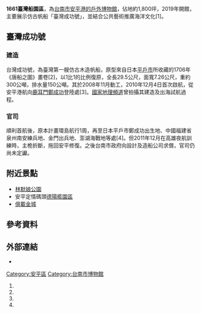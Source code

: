 **1661臺灣船園區**，為[台南市](https://zh.wikipedia.org/wiki/臺南市 "wikilink")[安平港的戶外博物館](https://zh.wikipedia.org/wiki/安平港 "wikilink")，佔地約1,800坪，2019年開館，主要展示仿古帆船「臺灣成功號」，並結合公共藝術推廣海洋文化\[1\]。

## 臺灣成功號

### 建造

台灣成功號，為臺灣第一艘仿古木造帆船，原型來自日本[平戶市](../Page/平戶市.md "wikilink")所收藏的1706年《唐船之圖》畫卷\[2\]，以1比1的比例復原，全長29.5公尺，面寬7.26公尺，重約300公噸，排水量150公噸。其於2008年11月動工，2010年12月4日首次啟航，從安平港航向[鹿耳門](../Page/鹿耳門.md "wikilink")[鄭成功](../Page/鄭成功.md "wikilink")登陸處\[3\]。[國家地理頻道](../Page/國家地理頻道.md "wikilink")曾拍攝其建造及出海試航過程。

### 官司

順利首航後，原本計畫環島航行1周，再至日本平戶市鄭成功出生地、中國福建省泉州南安練兵地、金門出兵地、澎湖海戰地等處\[4\]。但2011年12月在高雄夜航訓練時，主桅折斷，拖回安平修復。之後台南市政府向設計及造船公司求償，官司仍尚未定讞。

## 附近景點

  - [林默娘公園](https://zh.wikipedia.org/wiki/林默娘公園 "wikilink")
  - 安平定情碼頭[德陽艦園區](../Page/德陽號驅逐艦.md "wikilink")
  - [億載金城](https://zh.wikipedia.org/wiki/二鯤鯓砲臺 "wikilink")

## 參考資料

<references />

## 外部連結

  -
[Category:安平區](https://zh.wikipedia.org/wiki/Category:安平區 "wikilink") [Category:台南市博物館](https://zh.wikipedia.org/wiki/Category:台南市博物館 "wikilink")

1.
2.
3.
4.